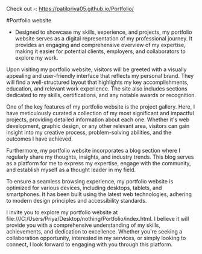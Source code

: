 Check out -: https://patilpriya05.github.io/Portfolio/

#Portfolio website
- Designed to showcase my skills, experience, and projects, my portfolio website serves as a digital representation of my professional journey. It provides an engaging and comprehensive overview of my expertise, making it easier for potential clients, employers, and collaborators to explore my work.

Upon visiting my portfolio website, visitors will be greeted with a visually appealing and user-friendly interface that reflects my personal brand. They will find a well-structured layout that highlights my key accomplishments, education, and relevant work experience. The site also includes sections dedicated to my skills, certifications, and any notable awards or recognition.

One of the key features of my portfolio website is the project gallery. Here, I have meticulously curated a collection of my most significant and impactful projects, providing detailed information about each one. Whether it's web development, graphic design, or any other relevant area, visitors can gain insight into my creative process, problem-solving abilities, and the outcomes I have achieved.

Furthermore, my portfolio website incorporates a blog section where I regularly share my thoughts, insights, and industry trends. This blog serves as a platform for me to express my expertise, engage with the community, and establish myself as a thought leader in my field.

To ensure a seamless browsing experience, my portfolio website is optimized for various devices, including desktops, tablets, and smartphones. It has been built using the latest web technologies, adhering to modern design principles and accessibility standards.

I invite you to explore my portfolio website at file:///C:/Users/Priya/Desktop/nothing/Portfolio/index.html. I believe it will provide you with a comprehensive understanding of my skills, achievements, and dedication to excellence. Whether you're seeking a collaboration opportunity, interested in my services, or simply looking to connect, I look forward to engaging with you through this platform.
